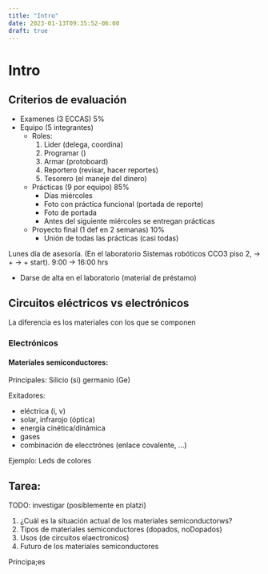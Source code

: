```yaml
---
title: "Intro"
date: 2023-01-13T09:35:52-06:00
draft: true
---
```


<!-- Plataforma en teams -->

# Intro

## Criterios de evaluación

+ Examenes (3 ECCAS) 5%
+ Equipo (5 integrantes)
  + Roles:
    1. Lider (delega, coordina)
    2. Programar ()
    3. Armar (protoboard)
    4. Reportero (revisar, hacer reportes)
    5. Tesorero (el maneje del dinero)
  + Prácticas (9 por equipo) 85%
    + Días miércoles
    + Foto con práctica funcional (portada de reporte)
    + Foto de portada
    + Antes del siguiente miércoles se entregan prácticas
  + Proyecto final (1 def en 2 semanas) 10%
    + Unión de todas las prácticas (casi todas)

Lunes día de asesoría. (En el laboratorio Sistemas robóticos CCO3 piso 2, -> + -> + start). 9:00 -> 16:00 hrs

+ Darse de alta en el laboratorio (material de préstamo)


## Circuitos eléctricos vs electrónicos

La diferencia es los materiales con los que se componen
### Electrónicos
#### Materiales semiconductores:

Principales: Silicio (si) germanio (Ge) 


Exitadores:
+ eléctrica (i, v)
+ solar, infrarojo (óptica)
+ energía cinética/dinámica
+ gases
+ combinación de elecctrónes (enlace covalente, ...)

Ejemplo: Leds de colores

## Tarea:
TODO:  investigar  (posiblemente en platzi)
1. ¿Cuál es la situación actual de los materiales semiconductorws?
2. Tipos de materiales semiconductores (dopados, noDopados)
3. Usos (de circuitos elaectronicos)
4. Futuro de los materiales semiconductores

Principa;es
